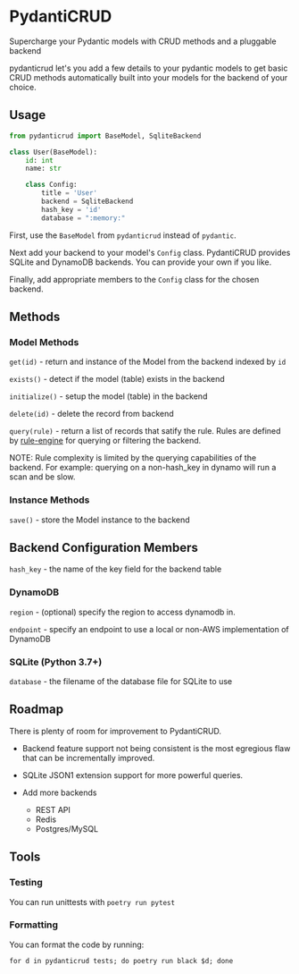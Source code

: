 # PydantiCRUD
Supercharge your Pydantic models with CRUD methods and a pluggable backend

pydanticrud let's you add a few details to your pydantic models to get basic 
CRUD methods automatically built into your models for the backend of your
choice.

## Usage

```python
from pydanticrud import BaseModel, SqliteBackend

class User(BaseModel):
    id: int
    name: str

    class Config:
        title = 'User'
        backend = SqliteBackend
        hash_key = 'id'
        database = ":memory:"
```

First, use the `BaseModel` from `pydanticrud` instead of `pydantic`.

Next add your backend to your model's `Config` class. PydantiCRUD provides SQLite
and DynamoDB backends. You can provide your own if you like.

Finally, add appropriate members to the `Config` class for the chosen backend.

## Methods

### Model Methods

`get(id)` - return and instance of the Model from the backend indexed by `id`

`exists()` - detect if the model (table) exists in the backend

`initialize()` - setup the model (table) in the backend

`delete(id)` - delete the record from backend

`query(rule)` - return a list of records that satify the rule. Rules are
defined by [rule-engine](https://zerosteiner.github.io/rule-engine/) for
querying or filtering the backend.

NOTE: Rule complexity is limited by the querying capabilities of the backend.
For example: querying on a non-hash_key in dynamo will run a scan and be slow.

### Instance Methods

`save()` - store the Model instance to the backend

## Backend Configuration Members

`hash_key` - the name of the key field for the backend table

### DynamoDB

`region` - (optional) specify the region to access dynamodb in.

`endpoint` - specify an endpoint to use a local or non-AWS implementation of
DynamoDB

### SQLite (Python 3.7+)

`database` - the filename of the database file for SQLite to use

## Roadmap

There is plenty of room for improvement to PydantiCRUD.

- Backend feature support not being consistent is the most egregious flaw that can be incrementally
improved.
- SQLite JSON1 extension support for more powerful queries.
- Add more backends

  - REST API
  - Redis
  - Postgres/MySQL

## Tools

### Testing

You can run unittests with `poetry run pytest`

### Formatting

You can format the code by running:

`for d in pydanticrud tests; do poetry run black $d; done`
